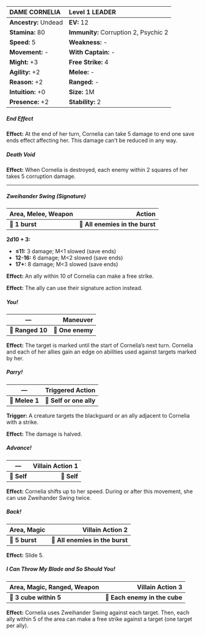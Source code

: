 | **DAME CORNELIA**                        | Level 1 LEADER                           |
|:-----------------------------------------|:-----------------------------------------|
| **Ancestry:** Undead                     | **EV:** 12                               |
| **Stamina:** 80                          | **Immunity:** Corruption 2, Psychic 2    |
| **Speed:** 5                             | **Weakness:** -                          |
| **Movement:** -                          | **With Captain:** -                      |
| **Might:** +3                            | **Free Strike:** 4                       |
| **Agility:** +2                          | **Melee:** -                             |
| **Reason:** +2                           | **Ranged:** -                            |
| **Intuition:** +0                        | **Size:** 1M                             |
| **Presence:** +2                         | **Stability:** 2                         |

##### End Effect

**Effect:** At the end of her turn, Cornelia can take 5 damage to end one save ends effect affecting her. This damage can’t be reduced in any way.

##### Death Void

**Effect:** When Cornelia is destroyed, each enemy within 2 squares of her takes 5 corruption damage.

---

##### **Zweihander Swing (Signature)**

| **Area, Melee, Weapon** |                      **Action** |
| ----------------------- | -------------------------------:|
| **📏 1 burst**          | **🎯 All enemies in the burst** |

**2d10 + 3:**
- **≤11:** 3 damage; M<1 slowed (save ends)
- **12-16:** 6 damage; M<2 slowed (save ends)
- **17+:** 8 damage; M<3 slowed (save ends)

**Effect:** An ally within 10 of Cornelia can make a free strike.

**Effect:** The ally can use their signature action instead.

##### **You!**

| **—**            |     **Maneuver** |
| ---------------- | ----------------:|
| **📏 Ranged 10** | **🎯 One enemy** |

**Effect:** The target is marked until the start of Cornelia’s next turn. Cornelia and each of her allies gain an edge on abilities used against targets marked by her.

##### **Parry!**

| **—**          |    **Triggered Action** |
| -------------- | -----------------------:|
| **📏 Melee 1** | **🎯 Self or one ally** |

**Trigger:** A creature targets the blackguard or an ally adjacent to Cornelia with a strike.

**Effect:** The damage is halved.

##### **Advance!**

| **—**       | **Villain Action 1** |
| ----------- | --------------------:|
| **📏 Self** |          **🎯 Self** |

**Effect:** Cornelia shifts up to her speed. During or after this movement, she can use Zweihander Swing twice.

##### **Back!**

| **Area, Magic** |            **Villain Action 2** |
| --------------- | -------------------------------:|
| **📏 5 burst**  | **🎯 All enemies in the burst** |

**Effect:** Slide 5.

##### **I Can Throw My Blade and So Should You!**

| **Area, Magic, Ranged, Weapon** |          **Villain Action 3** |
| ------------------------------- | -----------------------------:|
| **📏 3 cube within 5**          | **🎯 Each enemy in the cube** |

**Effect:** Cornelia uses Zweihander Swing against each target. Then, each ally within 5 of the area can make a free strike against a target (one target per ally).
